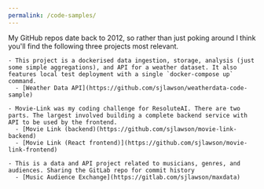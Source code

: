 ```yaml
---
permalink: /code-samples/
---
```


My GitHub repos date back to 2012, so rather than just poking around I think you'll find the following three projects most relevant.  

    - This project is a dockerised data ingestion, storage, analysis (just some simple aggregations), and API for a weather dataset. It also features local test deployment with a single `docker-compose up` command.  
      - [Weather Data API](https://github.com/sjlawson/weatherdata-code-sample)

    - Movie-Link was my coding challenge for ResoluteAI. There are two parts. The largest involved building a complete backend service with API to be used by the frontend.
      - [Movie Link (backend)(https://github.com/sjlawson/movie-link-backend)
      - [Movie Link (React frontend)](https://github.com/sjlawson/movie-link-frontend)

    - This is a data and API project related to musicians, genres, and audiences. Sharing the GitLab repo for commit history 
      - [Music Audience Exchange](https://gitlab.com/sjlawson/maxdata)
      

